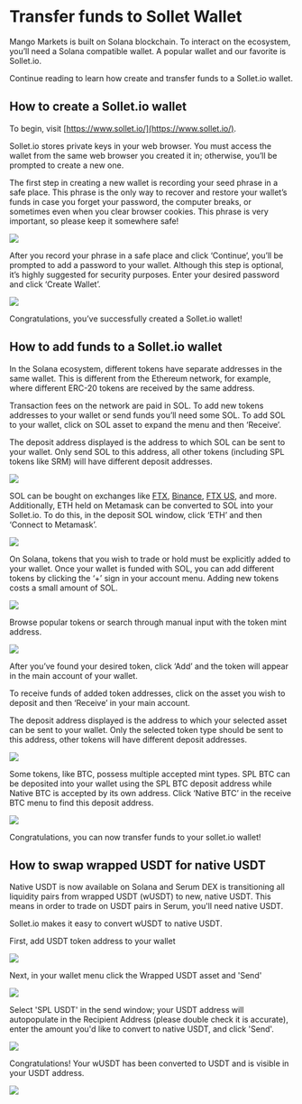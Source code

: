 # Transfer funds to Sollet Wallet

Mango Markets is built on Solana blockchain. To interact on the ecosystem, you’ll need a Solana compatible wallet. A popular wallet and our favorite is Sollet.io. 

Continue reading to learn how create and transfer funds to a Sollet.io wallet.

## **How to create a Sollet.io wallet**

To begin, visit [https://www.sollet.io/](https://www.sollet.io/).  
  
Sollet.io stores private keys in your web browser. You must access the wallet from the same web browser you created it in; otherwise, you’ll be prompted to create a new one. 

The first step in creating a new wallet is recording your seed phrase in a safe place. This phrase is the only way to recover and restore your wallet’s funds in case you forget your password, the computer breaks, or sometimes even when you clear browser cookies. This phrase is very important, so please keep it somewhere safe!

![](../.gitbook/assets/seedphrase2.png)

After you record your phrase in a safe place and click ‘Continue’, you’ll be prompted to add a password to your wallet. Although this step is optional, it’s highly suggested for security purposes. Enter your desired password and click ‘Create Wallet’. 

![](../.gitbook/assets/createwallet2.png)

Congratulations, you’ve successfully created a Sollet.io wallet! 

## **How to add funds to a Sollet.io wallet**

In the Solana ecosystem, different tokens have separate addresses in the same wallet. This is different from the Ethereum network, for example, where different ERC-20 tokens are received by the same address. 

Transaction fees on the network are paid in SOL. To add new tokens addresses to your wallet or send funds you’ll need some SOL. To add SOL to your wallet, click on SOL asset to expand the menu and then ‘Receive’.

The deposit address displayed is the address to which SOL can be sent to your wallet. Only send SOL to this address, all other tokens \(including SPL tokens like SRM\) will have different deposit addresses.

![](../.gitbook/assets/depositaddress2.png)

SOL can be bought on exchanges like [FTX](https://ftx.com/), [Binance](https://www.binance.com/en), [FTX US](https://ftx.us/), and more. Additionally, ETH held on Metamask can be converted to SOL into your Sollet.io. To do this, in the deposit SOL window, click ‘ETH’ and then ‘Connect to Metamask’.

![](../.gitbook/assets/metamask2.png)

On Solana, tokens that you wish to trade or hold must be explicitly added to your wallet. Once your wallet is funded with SOL, you can add different tokens by clicking the ‘+’ sign in your account menu. Adding new tokens costs a small amount of SOL.

![](../.gitbook/assets/addtoken.png)

Browse popular tokens or search through manual input with the token mint address.

![](../.gitbook/assets/tokenlist.png)

After you’ve found your desired token, click ‘Add’ and the token will appear in the main account of your wallet. 

To receive funds of added token addresses, click on the asset you wish to deposit and then ‘Receive’ in your main account. 

The deposit address displayed is the address to which your selected asset can be sent to your wallet. Only the selected token type should be sent to this address, other tokens will have different deposit addresses.

![](../.gitbook/assets/deposit5.png)

Some tokens, like BTC, possess multiple accepted mint types. SPL BTC can be deposited into your wallet using the SPL BTC deposit address while Native BTC is accepted by its own address. Click ‘Native BTC’ in the receive BTC menu to find this deposit address. 

![](../.gitbook/assets/addressseselection3.png)

Congratulations, you can now transfer funds to your sollet.io wallet!

## How to swap wrapped USDT for native USDT

Native USDT is now available on Solana and Serum DEX is transitioning all liquidity pairs from wrapped USDT \(wUSDT\) to new, native USDT. This means in order to trade on USDT pairs in Serum, you'll need native USDT. 

Sollet.io makes it easy to convert wUSDT to native USDT. 

First, add USDT token address to your wallet 

![](../.gitbook/assets/screen-shot-2021-03-21-at-1.29.43-pm.png)

Next, in your wallet menu click the Wrapped USDT asset and 'Send'

![](../.gitbook/assets/sendw.png)

Select 'SPL USDT' in the send window; your USDT address will autopopulate in the Recipient Address \(please double check it is accurate\), enter the amount you'd like to convert to native USDT, and click 'Send'. 

![](../.gitbook/assets/send2w.png)

Congratulations! Your wUSDT has been converted to USDT and is visible in your USDT address. 

![](../.gitbook/assets/balancesz.png)











##     

